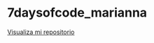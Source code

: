 # 7daysofcode_marianna

<a href="https://github.com/Mariannapodbrscek/7daysofcode_marianna">Visualiza mi repositorio</a>
